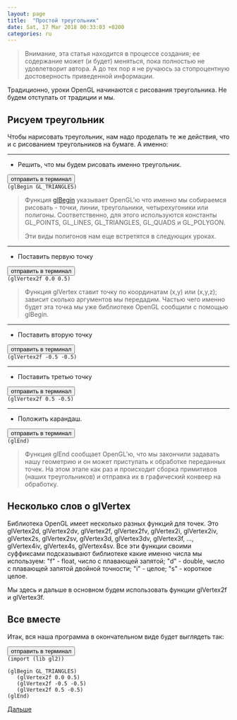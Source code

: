 ```yaml
---
layout: page
title:  "Простой треугольник"
date: Sat, 17 Mar 2018 00:33:03 +0200
categories: ru
---
```


> Внимание, эта статья находится в процессе создания; ее содержание может (и будет) меняться, пока полностью не удовлетворит автора. А до тех пор я не ручаюсь за стопроцентную достоверность приведенной информации.


Традиционно, уроки OpenGL начинаются с рисования треугольника. Не будем отступать от традиции и мы.


## Рисуем треугольник

Чтобы нарисовать треугольник, нам надо проделать те же действия, что и с рисованием треугольников на бумаге. А именно:

---
* Решить, что мы будем рисовать именно треугольник.
<pre><button class="doit" onclick="doit(line1.textContent)">отправить в терминал</button><code id="line1" data-language="ol">
(glBegin GL_TRIANGLES)
</code></pre>

> Функция [glBegin](https://www.khronos.org/registry/OpenGL-Refpages/gl2.1/xhtml/glBegin.xml) указывает OpenGL'ю что именно мы собираемся рисовать - точки, линии, треугольники, четырехугоники или полигоны. Соответственно, для этого используются константы GL_POINTS, GL_LINES, GL_TRIANGLES, GL_QUADS и GL_POLYGON.
>
> Эти виды полигонов нам еще встретятся в следующих уроках.

---
* Поставить первую точку
<pre><button class="doit" onclick="doit(line2.textContent)">отправить в терминал</button><code id="line2" data-language="ol">
(glVertex2f 0.0 0.5)
</code></pre>

> Функция glVertex ставит точку по координатам (x,y) или (x,y,z); зависит сколько аргументов мы передадим. Частью чего именно будет эта точка мы уже библиотеке OpenGL сообщили с помощью glBegin.

---
* Поставить вторую точку
<pre><button class="doit" onclick="doit(line3.textContent)">отправить в терминал</button><code id="line3" data-language="ol">
(glVertex2f -0.5 -0.5)
</code></pre>

---
* Поставить третью точку
<pre><button class="doit" onclick="doit(line4.textContent)">отправить в терминал</button><code id="line4" data-language="ol">
(glVertex2f 0.5 -0.5)
</code></pre>

---
* Положить карандаш.
<pre><button class="doit" onclick="doit(line5.textContent)">отправить в терминал</button><code id="line5" data-language="ol">
(glEnd)
</code></pre>

> Функция glEnd сообщает OpenGL'ю, что мы закончили задавать нашу геометрию и он может приступать к обработке переданных точек. На этом этапе как раз и происходит сборка примитивов (наших треугольников) и отправка их в графический конвеер на обработку.


## Несколько слов о glVertex

Библиотека OpenGL имеет несколько разных функций для точек. Это glVertex2d, glVertex2dv, glVertex2f, glVertex2fv, glVertex2i, glVertex2iv, glVertex2s, glVertex2sv, glVertex3d, glVertex3dv, glVertex3f, ..., glVertex4iv, glVertex4s, glVertex4sv. Все эти функции своими суффиксами подсказывают библиотеке какие именно числа мы используем: "f" - float, число с плавающей запятой; "d" - double, число с плавающей запятой двойной точности; "i" - целое; "s" - короткое целое.

Мы здесь и дальше в основном будем использовать функции glVertex2f и glVertex3f.


## Все вместе

Итак, вся наша программа в окончательном виде будет выглядеть так:

<pre><button class="doit" onclick="doit(lines.textContent)">отправить в терминал</button><code id="lines" data-language="ol">
(import (lib gl2))

(glBegin GL_TRIANGLES)
   (glVertex2f 0.0 0.5)
   (glVertex2f -0.5 -0.5)
   (glVertex2f 0.5 -0.5)
(glEnd)
</code></pre>

[Дальше](?ru/simple-colored-triangle)
